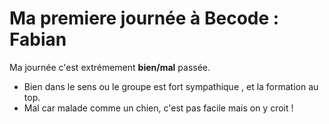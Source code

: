 # Ma premiere journée à Becode : Fabian

Ma journée c'est extrémement __bien/mal__ passée.
* Bien dans le sens ou le groupe est fort sympathique , et la formation au top.
* Mal car malade comme un chien, c'est pas facile mais on y croit !



